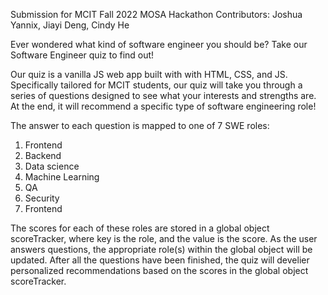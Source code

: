 Submission for MCIT Fall 2022 MOSA Hackathon
Contributors: Joshua Yannix, Jiayi Deng, Cindy He

Ever wondered what kind of software engineer you should be? Take our Software Engineer quiz to find out!

Our quiz is a vanilla JS web app built with with HTML, CSS, and JS. Specifically tailored for MCIT students, our quiz will take you through a series of questions designed to see what your interests and strengths are. At the end, it will recommend a specific type of software engineering role!

The answer to each question is mapped to one of 7 SWE roles:
1. Frontend
2. Backend
3. Data science
4. Machine Learning
5. QA
6. Security
7. Frontend

The scores for each of these roles are stored in a global object scoreTracker, where key is the role, and the value is the score. As the user answers questions, the appropriate role(s) within the global object will be updated. After all the questions have been finished, the quiz will develier personalized recommendations based on the scores in the global object scoreTracker. 

